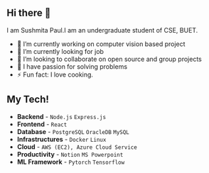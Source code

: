 ## Hi there 👋

I am Sushmita Paul.I am an undergraduate student of CSE, BUET.
- 🔭 I’m currently working on computer vision based project
- 🌱 I’m currently looking for job
- 👯 I’m looking to collaborate on open source and group projects
- 🤔 I have passion for solving problems
- ⚡ Fun fact: I love cooking.

## My Tech! 
- **Backend** - `Node.js` `Express.js`
- **Frontend** - `React`
- **Database** - `PostgreSQL` `OracleDB` `MySQL`
- **Infrastructures** - `Docker` `Linux`
- **Cloud** - `AWS (EC2), Azure Cloud Service`
- **Productivity** - `Notion` `MS Powerpoint`
- **ML Framework** - `Pytorch` `Tensorflow`
